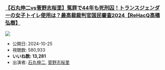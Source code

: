 ### [【石丸伸二vs菅野志桜里】冤罪で44年も死刑囚！トランスジェンダーの女子トイレ使用は？最高裁裁判官国民審査2024【ReHacQ高橋弘樹】](https://www.youtube.com/watch?v=mtvUqEa2pBY)
[![](https://img.youtube.com/vi/mtvUqEa2pBY/sddefault.jpg)](https://www.youtube.com/watch?v=mtvUqEa2pBY)
-   公開日: 2024-10-25
-   視聴数: 580,933
-   **いいね数: 13,281**
-   出演者: [石丸伸二](/rehacq_fan/people/石丸伸二 "wikilink"), [菅野志桜里](/rehacq_fan/people/菅野志桜里 "wikilink")
